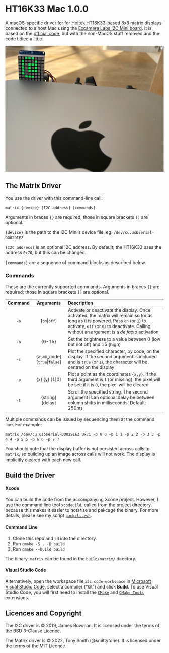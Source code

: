 # HT16K33 Mac 1.0.0

A macOS-specific driver for for [Holtek HT16K33](https://www.holtek.com/productdetail/-/vg/HT16K33A)-based 8x8 matrix displays connected to a host Mac using the [Excamera Labs I2C Mini board](https://i2cdriver.com/mini.html). It is based on the [official code](https://github.com/jamesbowman/i2cdriver), but with the non-MacOS stuff removed and the code tidied a little.

![The matrix driver in action](./images/matrix_001.jpg)

## The Matrix Driver

You use the driver with this command-line call:

```shell
matrix {device} [I2C address] [commands]
```

Arguments in braces `{}` are required; those in square brackets `[]` are optional.

`{device}` is the path to the I2C Mini’s device file, eg. `/dev/cu.usbserial-DO029IEZ`.

`[I2C address]` is an optional I2C address. By default, the HT16K33 uses the address `0x70`, but this can be changed.

`[commands]` are a sequence of command blocks as described below.

### Commands

These are the currently supported commands. Arguments in braces `{}` are required; those in square brackets `[]` are optional.

| Command | Arguments | Description |
| :-: | :-: | :-- |
| `-a` | [`on`\|`off`] | Activate or deactivate the display. Once activated, the matrix will remain so for as long as it is powered. Pass `on` (or `1`) to activate, `off` (or `0`) to deactivate. Calling without an argument is a *de facto* activation |
| `-b` | {0-15} | Set the brightness to a value between 0 (low but not off) and 15 (high) |
| `-c` | {ascii_code} [`true`\|`false`] | Plot the specified character, by code, on the display. If the second argument is included and is `true` (or `1`), the character will be centred on the display |
| `-p` | {x} {y} [1\|0] | Plot a point as the coordinates `{x,y}`. If the third argument is `1` (or missing), the pixel will be set; if it is `0`, the pixel will be cleared |
| `-t` | {string} [delay] | Scroll the specified string. The second argument is an optional delay be between column shifts in milliseconds. Default: 250ms |

Multiple commands can be issued by sequencing them at the command line. For example:

```shell
matrix /dev/cu.usbserial-DO029IEZ 0x71 -p 0 0 -p 1 1 -p 2 2 -p 3 3 -p 4 4 -p 5 5 -p 6 6 -p 7 7 
```

You should note that the display buffer is not persisted across calls to `matrix`, so building up an image across calls will not work. The display is implicitly cleared with each new call.

## Build the Driver

#### Xcode

You can build the code from the accompanying Xcode project. However, I use the command line tool `xcodeuild`, called from the project directory, because this makes it easier to notarise and pakcage the binary. For more details, please see my script [`packcli.zsh`](https://github.com/smittytone/scripts/blob/main/packcli.zsh).

#### Command Line

1. Clone this repo and `cd` into the directory.
1. Run `cmake -S . -B build`
1. Run `cmake --build build`

The binary, `matrix` can be found in the `build/matrix/` directory.

#### Visual Studio Code

Alternatively, open the workspace file `i2c.code-workspace` in [Microsoft Visual Studio Code](https://visualstudio.microsoft.com), select a compiler (“kit”) and click **Build**. To use Visual Studio Code, you will first need to install the [`CMake`](https://marketplace.visualstudio.com/items?itemName=twxs.cmake) and [`CMake Tools`](https://marketplace.visualstudio.com/items?itemName=ms-vscode.cmake-tools) extensions.

## Licences and Copyright

The I2C driver is © 2019, James Bowman. It is licensed under the terms of the BSD 3-Clause Licence.

The Matrix driver is © 2022, Tony Smith (@smittytone). It is licensed under the terms of the MIT Licence.